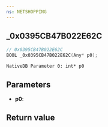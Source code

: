 ```yaml
---
ns: NETSHOPPING
---
```

## _0x0395CB47B022E62C

```c
// 0x0395CB47B022E62C
BOOL _0x0395CB47B022E62C(Any* p0);
```

```
NativeDB Parameter 0: int* p0
```

## Parameters
* **p0**: 

## Return value
